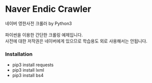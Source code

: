 # Naver Endic Crawler
네이버 영한사전 크롤러 by Python3<br><br>
파이썬을 이용한 간단한 크롤링 예제입니다.<br>
사전에 대한 저작권은 네이버에게 있으므로 학습용도 외로 사용해서는 안됩니다.

### Installation
* pip3 install requests
* pip3 install lxml
* pip3 install bs4


